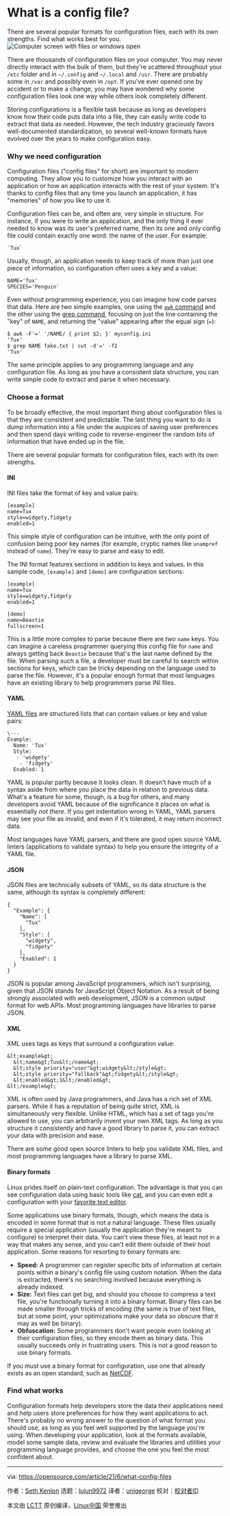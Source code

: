 [#]: subject: (What is a config file?)
[#]: via: (https://opensource.com/article/21/6/what-config-files)
[#]: author: (Seth Kenlon https://opensource.com/users/seth)
[#]: collector: (lujun9972)
[#]: translator: (unigeorge)
[#]: reviewer: ( )
[#]: publisher: ( )
[#]: url: ( )

What is a config file?
======
There are several popular formats for configuration files, each with its
own strengths. Find what works best for you.
![Computer screen with files or windows open][1]

There are thousands of configuration files on your computer. You may never directly interact with the bulk of them, but they're scattered throughout your `/etc` folder and in `~/.config` and `~/.local` and `/usr`. There are probably some in `/var` and possibly even in `/opt`. If you've ever opened one by accident or to make a change, you may have wondered why some configuration files look one way while others look completely different.

Storing configurations is a flexible task because as long as developers know how their code puts data into a file, they can easily write code to extract that data as needed. However, the tech industry graciously favors well-documented standardization, so several well-known formats have evolved over the years to make configuration easy.

### Why we need configuration

Configuration files ("config files" for short) are important to modern computing. They allow you to customize how you interact with an application or how an application interacts with the rest of your system. It's thanks to config files that any time you launch an application, it has "memories" of how you like to use it.

Configuration files can be, and often are, very simple in structure. For instance, if you were to write an application, and the only thing it ever needed to know was its user's preferred name, then its one and only config file could contain exactly one word: the name of the user. For example:


```
`Tux`
```

Usually, though, an application needs to keep track of more than just one piece of information, so configuration often uses a key and a value:


```
NAME='Tux'
SPECIES='Penguin'
```

Even without programming experience, you can imagine how code parses that data. Here are two simple examples, one using the [`awk` command][2] and the other using the [grep command][3], focusing on just the line containing the "key" of `NAME`, and returning the "value" appearing after the equal sign (`=`):


```
$ awk -F'=' '/NAME/ { print $2; }' myconfig.ini
'Tux'
$ grep NAME fake.txt | cut -d'=' -f2
'Tux'
```

The same principle applies to any programming language and any configuration file. As long as you have a consistent data structure, you can write simple code to extract and parse it when necessary.

### Choose a format

To be broadly effective, the most important thing about configuration files is that they are consistent and predictable. The last thing you want to do is dump information into a file under the auspices of saving user preferences and then spend days writing code to reverse-engineer the random bits of information that have ended up in the file.

There are several popular formats for configuration files, each with its own strengths.

#### INI

INI files take the format of key and value pairs:


```
[example]
name=Tux
style=widgety,fidgety
enabled=1
```

This simple style of configuration can be intuitive, with the only point of confusion being poor key names (for example, cryptic names like `unampref` instead of `name`). They're easy to parse and easy to edit.

The INI format features sections in addition to keys and values. In this sample code, `[example]` and `[demo]` are configuration sections:


```
[example]
name=Tux
style=widgety,fidgety
enabled=1

[demo]
name=Beastie
fullscreen=1
```

This is a little more complex to parse because there are _two_ `name` keys. You can imagine a careless programmer querying this config file for `name` and always getting back `Beastie` because that's the last name defined by the file. When parsing such a file, a developer must be careful to search within sections for keys, which can be tricky depending on the language used to parse the file. However, it's a popular enough format that most languages have an existing library to help programmers parse INI files.

#### YAML

[YAML files][4] are structured lists that can contain values or key and value pairs:


```
\---
Example:
  Name: 'Tux'
  Style:
   - 'widgety'
    - 'fidgety'
  Enabled: 1
```

YAML is popular partly because it looks clean. It doesn't have much of a syntax aside from where you place the data in relation to previous data. What's a feature for some, though, is a bug for others, and many developers avoid YAML because of the significance it places on what is essentially _not there_. If you get indentation wrong in YAML, YAML parsers may see your file as invalid, and even if it's tolerated, it may return incorrect data.

Most languages have YAML parsers, and there are good open source YAML linters (applications to validate syntax) to help you ensure the integrity of a YAML file.

#### JSON

JSON files are technically subsets of YAML, so its data structure is the same, although its syntax is completely different:


```
{
  "Example": {
    "Name": [
      "Tux"
    ],
    "Style": [
      "widgety",
      "fidgety"
    ],
    "Enabled": 1
  }
}
```

JSON is popular among JavaScript programmers, which isn't surprising, given that JSON stands for JavaScript Object Notation. As a result of being strongly associated with web development, JSON is a common output format for web APIs. Most programming languages have libraries to parse JSON.

#### XML

XML uses tags as keys that surround a configuration value:


```
&lt;example&gt;
  &lt;name&gt;Tux&lt;/name&gt;
  &lt;style priority="user"&gt;widgety&lt;/style&gt;
  &lt;style priority="fallback"&gt;fidgety&lt;/style&gt;
  &lt;enabled&gt;1&lt;/enabled&gt;
&lt;/example&gt;
```

XML is often used by Java programmers, and Java has a rich set of XML parsers. While it has a reputation of being quite strict, XML is simultaneously very flexible. Unlike HTML, which has a set of tags you're allowed to use, you can arbitrarily invent your own XML tags. As long as you structure it consistently and have a good library to parse it, you can extract your data with precision and ease.

There are some good open source linters to help you validate XML files, and most programming languages have a library to parse XML.

#### Binary formats

Linux prides itself on plain-text configuration. The advantage is that you can see configuration data using basic tools like [cat][5], and you can even edit a configuration with your [favorite text editor][6].

Some applications use binary formats, though, which means the data is encoded in some format that is not a natural language. These files usually require a special application (usually the application they're meant to configure) to interpret their data.
You can't view these files, at least not in a way that makes any sense, and you can't edit them outside of their host application. Some reasons for resorting to binary formats are:

  * **Speed:** A programmer can register specific bits of information at certain points within a binary's config file using custom notation. When the data is extracted, there's no searching involved because everything is already indexed.
  * **Size:** Text files can get big, and should you choose to compress a text file, you're functionally turning it into a binary format. Binary files can be made smaller through tricks of encoding (the same is true of text files, but at some point, your optimizations make your data so obscure that it may as well be binary).
  * **Obfuscation:** Some programmers don't want people even looking at their configuration files, so they encode them as binary data. This usually succeeds only in frustrating users. This is not a good reason to use binary formats.



If you must use a binary format for configuration, use one that already exists as an open standard, such as [NetCDF][7].

### Find what works

Configuration formats help developers store the data their applications need and help users store preferences for how they want applications to act. There's probably no wrong answer to the question of what format you should use, as long as you feel well supported by the language you're using. When developing your application, look at the formats available, model some sample data, review and evaluate the libraries and utilities your programming language provides, and choose the one you feel the most confident about.

--------------------------------------------------------------------------------

via: https://opensource.com/article/21/6/what-config-files

作者：[Seth Kenlon][a]
选题：[lujun9972][b]
译者：[unigeorge](https://github.com/unigeorge)
校对：[校对者ID](https://github.com/校对者ID)

本文由 [LCTT](https://github.com/LCTT/TranslateProject) 原创编译，[Linux中国](https://linux.cn/) 荣誉推出

[a]: https://opensource.com/users/seth
[b]: https://github.com/lujun9972
[1]: https://opensource.com/sites/default/files/styles/image-full-size/public/lead-images/browser_screen_windows_files.png?itok=kLTeQUbY (Computer screen with files or windows open)
[2]: https://opensource.com/article/20/9/awk-ebook
[3]: https://opensource.com/downloads/grep-cheat-sheet
[4]: https://www.redhat.com/sysadmin/yaml-beginners
[5]: https://opensource.com/article/19/2/getting-started-cat-command
[6]: https://opensource.com/article/21/2/open-source-text-editors
[7]: https://www.unidata.ucar.edu/software/netcdf/
